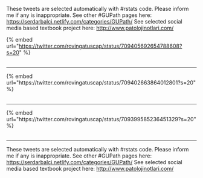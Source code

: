 

These tweets are selected automatically with #rstats code. Please inform me if any is inappropriate.
See other #GUPath pages here: https://serdarbalci.netlify.com/categories/GUPath/ 
See selected social media based textbook project here: http://www.patolojinotlari.com/

{% embed url="https://twitter.com/rovingatuscap/status/709405692654788608?s=20" %}<br>
<br>
<hr>
{% embed url="https://twitter.com/rovingatuscap/status/709402663864012801?s=20" %}<br>
<br>
<hr>
{% embed url="https://twitter.com/rovingatuscap/status/709399585236451329?s=20" %}<br>
<br>
<hr>


These tweets are selected automatically with #rstats code. Please inform me if any is inappropriate.
See other #GUPath pages here: https://serdarbalci.netlify.com/categories/GUPath/ 
See selected social media based textbook project here: http://www.patolojinotlari.com/
